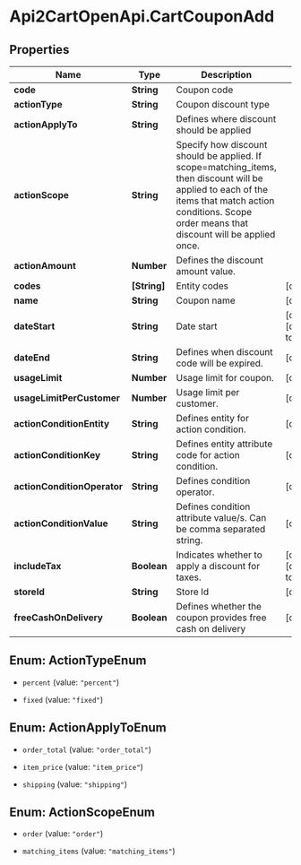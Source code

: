# Api2CartOpenApi.CartCouponAdd

## Properties

Name | Type | Description | Notes
------------ | ------------- | ------------- | -------------
**code** | **String** | Coupon code | 
**actionType** | **String** | Coupon discount type | 
**actionApplyTo** | **String** | Defines where discount should be applied | 
**actionScope** | **String** | Specify how discount should be applied. If scope&#x3D;matching_items, then discount will be applied to each of the items that match action conditions. Scope order means that discount will be applied once. | 
**actionAmount** | **Number** | Defines the discount amount value. | 
**codes** | **[String]** | Entity codes | [optional] 
**name** | **String** | Coupon name | [optional] 
**dateStart** | **String** | Date start | [optional] [default to &#39;now&#39;]
**dateEnd** | **String** | Defines when discount code will be expired. | [optional] 
**usageLimit** | **Number** | Usage limit for coupon. | [optional] 
**usageLimitPerCustomer** | **Number** | Usage limit per customer. | [optional] 
**actionConditionEntity** | **String** | Defines entity for action condition. | [optional] 
**actionConditionKey** | **String** | Defines entity attribute code for action condition. | [optional] 
**actionConditionOperator** | **String** | Defines condition operator. | [optional] 
**actionConditionValue** | **String** | Defines condition attribute value/s. Can be comma separated string. | [optional] 
**includeTax** | **Boolean** | Indicates whether to apply a discount for taxes. | [optional] [default to false]
**storeId** | **String** | Store Id | [optional] 
**freeCashOnDelivery** | **Boolean** | Defines whether the coupon provides free cash on delivery | [optional] 



## Enum: ActionTypeEnum


* `percent` (value: `"percent"`)

* `fixed` (value: `"fixed"`)





## Enum: ActionApplyToEnum


* `order_total` (value: `"order_total"`)

* `item_price` (value: `"item_price"`)

* `shipping` (value: `"shipping"`)





## Enum: ActionScopeEnum


* `order` (value: `"order"`)

* `matching_items` (value: `"matching_items"`)





